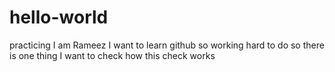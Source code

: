 # hello-world
practicing
I am Rameez 
I want to learn github so working hard to do so
there is one thing I want to check
how this check works
